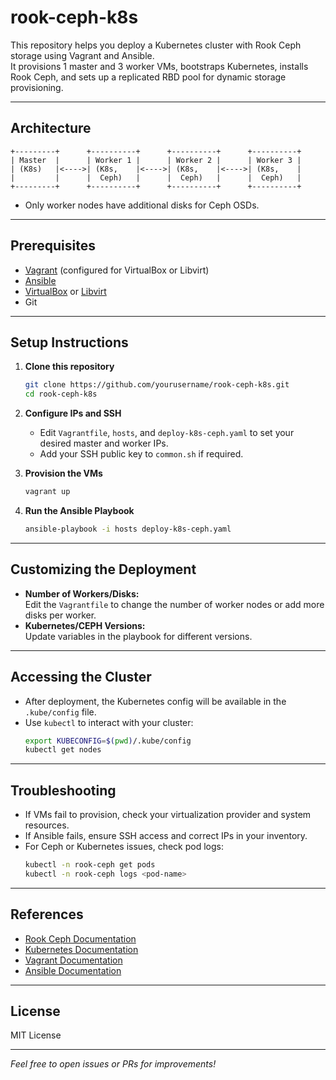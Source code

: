 # rook-ceph-k8s

This repository helps you deploy a Kubernetes cluster with Rook Ceph storage using Vagrant and Ansible.  
It provisions 1 master and 3 worker VMs, bootstraps Kubernetes, installs Rook Ceph, and sets up a replicated RBD pool for dynamic storage provisioning.

---

## **Architecture**

```
+---------+      +----------+      +----------+      +----------+
| Master  |      | Worker 1 |      | Worker 2 |      | Worker 3 |
| (K8s)   |<---->| (K8s,    |<---->| (K8s,    |<---->| (K8s,    |
|         |      |  Ceph)   |      |  Ceph)   |      |  Ceph)   |
+---------+      +----------+      +----------+      +----------+
```

- Only worker nodes have additional disks for Ceph OSDs.

---

## **Prerequisites**

- [Vagrant](https://www.vagrantup.com/downloads) (configured for VirtualBox or Libvirt)
- [Ansible](https://docs.ansible.com/ansible/latest/installation_guide/intro_installation.html)
- [VirtualBox](https://www.virtualbox.org/) or [Libvirt](https://libvirt.org/)
- Git

---

## **Setup Instructions**

1. **Clone this repository**
   ```sh
   git clone https://github.com/yourusername/rook-ceph-k8s.git
   cd rook-ceph-k8s
   ```

2. **Configure IPs and SSH**
   - Edit `Vagrantfile`, `hosts`, and `deploy-k8s-ceph.yaml` to set your desired master and worker IPs.
   - Add your SSH public key to `common.sh` if required.

3. **Provision the VMs**
   ```sh
   vagrant up
   ```

4. **Run the Ansible Playbook**
   ```sh
   ansible-playbook -i hosts deploy-k8s-ceph.yaml
   ```

---

## **Customizing the Deployment**

- **Number of Workers/Disks:**  
  Edit the `Vagrantfile` to change the number of worker nodes or add more disks per worker.
- **Kubernetes/CEPH Versions:**  
  Update variables in the playbook for different versions.

---

## **Accessing the Cluster**

- After deployment, the Kubernetes config will be available in the `.kube/config` file.
- Use `kubectl` to interact with your cluster:
  ```sh
  export KUBECONFIG=$(pwd)/.kube/config
  kubectl get nodes
  ```

---

## **Troubleshooting**

- If VMs fail to provision, check your virtualization provider and system resources.
- If Ansible fails, ensure SSH access and correct IPs in your inventory.
- For Ceph or Kubernetes issues, check pod logs:
  ```sh
  kubectl -n rook-ceph get pods
  kubectl -n rook-ceph logs <pod-name>
  ```

---

## **References**

- [Rook Ceph Documentation](https://rook.io/docs/rook/latest/)
- [Kubernetes Documentation](https://kubernetes.io/docs/)
- [Vagrant Documentation](https://www.vagrantup.com/docs)
- [Ansible Documentation](https://docs.ansible.com/)

---

## **License**

MIT License

---

*Feel free to open issues or PRs for improvements!*
